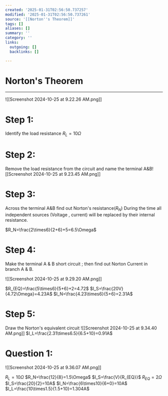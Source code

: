 ```yaml
---
created: '2025-01-31T02:56:50.737257'
modified: '2025-01-31T02:56:50.737261'
source: '[[Norton''s Theorem]]'
tags: []
aliases: []
summary: ''
category: ''
links:
  outgoing: []
  backlinks: []

---
```


# Norton's Theorem

___


![[Screenshot 2024-10-25 at 9.22.26 AM.png]]
# Step 1: 
Identify the load resistance
$R_L=10\Omega$ 

# Step 2:
Remove the load resistance from the circuit and name the terminal A&B![[Screenshot 2024-10-25 at 9.23.45 AM.png]]

# Step 3:
Across the terminal A&B find out Norton's resistance($R_N$) During the time all independent sources (Voltage , current) will be replaced by their internal resistance.


$R_N=\frac{2\times6}{2+6}+5=6.5\Omega$ 

# Step 4:
Make the terminal A & B short circuit ; then find out Norton Current in branch A & B.

![[Screenshot 2024-10-25 at 9.29.20 AM.png]]

$R_{EQ}=\frac{5\times6}{5+6}+2=4.72$
$I_S=\frac{20V}{4.72\Omega}=4.23A$
$I_N=\frac{4.23\times6}{5+6}=2.31A$

# Step 5:
Draw the Norton's equivalent circuit 
![[Screenshot 2024-10-25 at 9.34.40 AM.png]]
$I_L=\frac{2.31\times6.5}{6.5+10}=0.91A$

# Question 1:
![[Screenshot 2024-10-25 at 9.36.07 AM.png]]

$R_L=10\Omega$ 
$R_N=\frac{12}{8}=1.5\Omega$
$I_S=\frac{V}{R_{EQ}}$
$R_{EQ}=2\Omega$ 
$I_S=\frac{20}{2}=10A$
$I_N=\frac{6\times10}{6+0}=10A$
$I_L=\frac{10\times1.5}{1.5+10}=1.304A$
